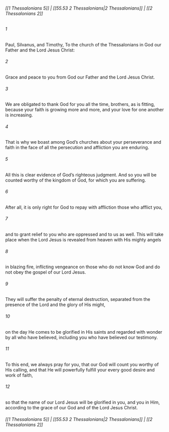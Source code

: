 
###### [[1 Thessalonians 5]] | [[55.53 2 Thessalonians|2 Thessalonians]] | [[2 Thessalonians 2]]

###### 1
Paul, Silvanus, and Timothy, To the church of the Thessalonians in God our Father and the Lord Jesus Christ:
###### 2
Grace and peace to you from God our Father and the Lord Jesus Christ.
###### 3
We are obligated to thank God for you all the time, brothers, as is fitting, because your faith is growing more and more, and your love for one another is increasing.
###### 4
That is why we boast among God’s churches about your perseverance and faith in the face of all the persecution and affliction you are enduring.
###### 5
All this is clear evidence of God’s righteous judgment. And so you will be counted worthy of the kingdom of God, for which you are suffering.
###### 6
After all, it is only right for God to repay with affliction those who afflict you,
###### 7
and to grant relief to you who are oppressed and to us as well. This will take place when the Lord Jesus is revealed from heaven with His mighty angels
###### 8
in blazing fire, inflicting vengeance on those who do not know God and do not obey the gospel of our Lord Jesus.
###### 9
They will suffer the penalty of eternal destruction, separated from the presence of the Lord and the glory of His might,
###### 10
on the day He comes to be glorified in His saints and regarded with wonder by all who have believed, including you who have believed our testimony.
###### 11
To this end, we always pray for you, that our God will count you worthy of His calling, and that He will powerfully fulfill your every good desire and work of faith,
###### 12
so that the name of our Lord Jesus will be glorified in you, and you in Him, according to the grace of our God and of the Lord Jesus Christ.

###### [[1 Thessalonians 5]] | [[55.53 2 Thessalonians|2 Thessalonians]] | [[2 Thessalonians 2]]
